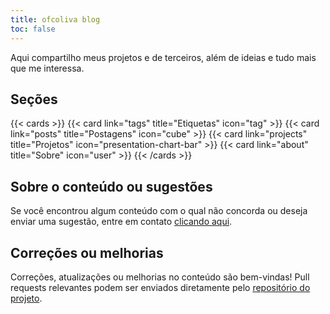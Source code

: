 ```yaml
---
title: ofcoliva blog
toc: false
---
```


Aqui compartilho meus projetos e de terceiros, além de ideias e tudo mais que me interessa.

## Seções

{{< cards >}}
  {{< card link="tags" title="Etiquetas" icon="tag" >}}
  {{< card link="posts" title="Postagens" icon="cube" >}}
  {{< card link="projects" title="Projetos" icon="presentation-chart-bar" >}}
  {{< card link="about" title="Sobre" icon="user" >}}
{{< /cards >}}


## Sobre o conteúdo ou sugestões

Se você encontrou algum conteúdo com o qual não concorda ou deseja enviar uma sugestão, entre em contato [clicando aqui](https://www.github.com/ofcoliva).

## Correções ou melhorias

Correções, atualizações ou melhorias no conteúdo são bem-vindas! Pull requests relevantes podem ser enviados diretamente pelo [repositório do projeto](https://www.github.com/ofcoliva/blog).
